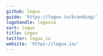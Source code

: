 ```yaml
---
github: logux
guide: 'https://logux.io/branding/'
logohandle: loguxio
sort: logux
title: Logux
twitter: logux_io
website: 'https://logux.io/'
---
```

